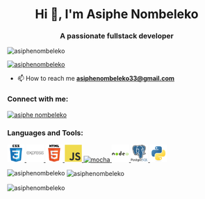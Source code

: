 <h1 align="center">Hi 👋, I'm Asiphe Nombeleko</h1>
<h3 align="center">A passionate fullstack developer</h3>

<p align="left"> <img src="https://komarev.com/ghpvc/?username=asiphenombeleko&label=Profile%20views&color=0e75b6&style=flat" alt="asiphenombeleko" /> </p>

<p align="left"> <a href="https://github.com/ryo-ma/github-profile-trophy"><img src="https://github-profile-trophy.vercel.app/?username=asiphenombeleko" alt="asiphenombeleko" /></a> </p>

- 📫 How to reach me **asiphenombeleko33@gmail.com**

<h3 align="left">Connect with me:</h3>
<p align="left">
<a href="https://linkedin.com/in/asiphe nombeleko" target="blank"><img align="center" src="https://raw.githubusercontent.com/rahuldkjain/github-profile-readme-generator/master/src/images/icons/Social/linked-in-alt.svg" alt="asiphe nombeleko" height="30" width="40" /></a>
</p>

<h3 align="left">Languages and Tools:</h3>
<p align="left"> <a href="https://www.w3schools.com/css/" target="_blank" rel="noreferrer"> <img src="https://raw.githubusercontent.com/devicons/devicon/master/icons/css3/css3-original-wordmark.svg" alt="css3" width="40" height="40"/> </a> <a href="https://expressjs.com" target="_blank" rel="noreferrer"> <img src="https://raw.githubusercontent.com/devicons/devicon/master/icons/express/express-original-wordmark.svg" alt="express" width="40" height="40"/> </a> <a href="https://www.w3.org/html/" target="_blank" rel="noreferrer"> <img src="https://raw.githubusercontent.com/devicons/devicon/master/icons/html5/html5-original-wordmark.svg" alt="html5" width="40" height="40"/> </a> <a href="https://developer.mozilla.org/en-US/docs/Web/JavaScript" target="_blank" rel="noreferrer"> <img src="https://raw.githubusercontent.com/devicons/devicon/master/icons/javascript/javascript-original.svg" alt="javascript" width="40" height="40"/> </a> <a href="https://mochajs.org" target="_blank" rel="noreferrer"> <img src="https://www.vectorlogo.zone/logos/mochajs/mochajs-icon.svg" alt="mocha" width="40" height="40"/> </a> <a href="https://nodejs.org" target="_blank" rel="noreferrer"> <img src="https://raw.githubusercontent.com/devicons/devicon/master/icons/nodejs/nodejs-original-wordmark.svg" alt="nodejs" width="40" height="40"/> </a> <a href="https://www.postgresql.org" target="_blank" rel="noreferrer"> <img src="https://raw.githubusercontent.com/devicons/devicon/master/icons/postgresql/postgresql-original-wordmark.svg" alt="postgresql" width="40" height="40"/> </a> <a href="https://www.python.org" target="_blank" rel="noreferrer"> <img src="https://raw.githubusercontent.com/devicons/devicon/master/icons/python/python-original.svg" alt="python" width="40" height="40"/> </a> </p>

<p><img align="left" src="https://github-readme-stats.vercel.app/api/top-langs?username=asiphenombeleko&show_icons=true&locale=en&layout=compact" alt="asiphenombeleko" /></p>

<p>&nbsp;<img align="center" src="https://github-readme-stats.vercel.app/api?username=asiphenombeleko&show_icons=true&locale=en" alt="asiphenombeleko" /></p>

<p><img align="center" src="https://github-readme-streak-stats.herokuapp.com/?user=asiphenombeleko&" alt="asiphenombeleko" /></p>
